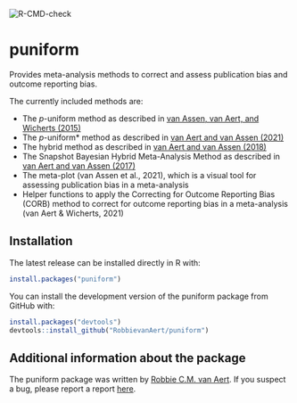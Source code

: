 
<!-- README.md is generated from README.Rmd. Please edit that file -->

![R-CMD-check](https://github.com/RobbievanAert/puniform/workflows/R-CMD-check/badge.svg?branch=master)

# puniform

Provides meta-analysis methods to correct and assess publication bias
and outcome reporting bias.

The currently included methods are:

-   The *p*-uniform method as described in [van Assen, van Aert, and
    Wicherts (2015)](https://psycnet.apa.org/record/2014-48759-001)
-   The *p*-uniform\* method as described in [van Aert and van
    Assen (2021)](https://osf.io/preprints/metaarxiv/zqjr9/)
-   The hybrid method as described in [van Aert and van
    Assen (2018)](https://link.springer.com/article/10.3758/s13428-017-0967-6)
-   The Snapshot Bayesian Hybrid Meta-Analysis Method as described in
    [van Aert and van
    Assen (2017)](https://journals.plos.org/plosone/article?id=10.1371/journal.pone.0175302)
-   The meta-plot (van Assen et al., 2021), which is a visual tool for
    assessing publication bias in a meta-analysis
-   Helper functions to apply the Correcting for Outcome Reporting Bias
    (CORB) method to correct for outcome reporting bias in a
    meta-analysis (van Aert & Wicherts, 2021)

## Installation

The latest release can be installed directly in R with:

``` r
install.packages("puniform")
```

You can install the development version of the puniform package from
GitHub with:

``` r
install.packages("devtools")
devtools::install_github("RobbievanAert/puniform")
```

## Additional information about the package

The puniform package was written by [Robbie C.M. van
Aert](http://www.robbievanaert.com). If you suspect a bug, please report
a report [here](https://github.com/RobbievanAert/puniform/issues).

